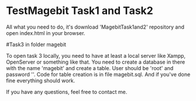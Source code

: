 # TestMagebit Task1 and Task2

All what you need to do, it's download 'MagebitTask1and2' repository and open index.html in your browser.

#Task3 in folder magebit

To open task 3 locally, you need to have at least a local server like Xampp, OpenServer or something like that. You need to create a database in there with the name 'magebit' and create a table. User should be 'root' and password ''. Code for table creation is in file magebit.sql. And if you've done fine everything should work.

If you have any questions, feel free to contact me.
